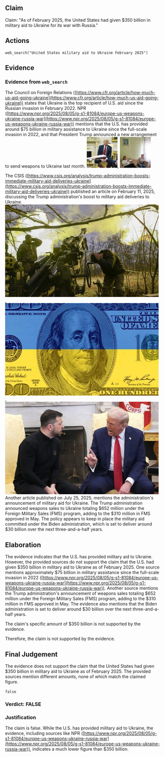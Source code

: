 ## Claim
Claim: "As of February 2025, the United States had given $350 billion in military aid to Ukraine for its war with Russia."

## Actions
```
web_search("United States military aid to Ukraine February 2025")
```

## Evidence
### Evidence from `web_search`
The Council on Foreign Relations ([https://www.cfr.org/article/how-much-us-aid-going-ukraine](https://www.cfr.org/article/how-much-us-aid-going-ukraine)) states that Ukraine is the top recipient of U.S. aid since the Russian invasion in February 2022. NPR ([https://www.npr.org/2025/08/05/g-s1-81084/europe-us-weapons-ukraine-russia-war](https://www.npr.org/2025/08/05/g-s1-81084/europe-us-weapons-ukraine-russia-war)) mentions that the U.S. has provided around $75 billion in military assistance to Ukraine since the full-scale invasion in 2022, and that President Trump announced a new arrangement to send weapons to Ukraine last month. ![image 496](media/2025-08-06_17-42-1754502173-562939.jpg), ![image 497](media/2025-08-06_17-42-1754502174-952586.jpg)

The CSIS ([https://www.csis.org/analysis/trump-administration-boosts-immediate-military-aid-deliveries-ukraine](https://www.csis.org/analysis/trump-administration-boosts-immediate-military-aid-deliveries-ukraine)) published an article on February 11, 2025, discussing the Trump administration's boost to military aid deliveries to Ukraine. ![image 503](media/2025-08-06_17-43-1754502186-411462.jpg), ![image 502](media/2025-08-06_17-43-1754502185-652269.jpg), ![image 501](media/2025-08-06_17-43-1754502184-885543.jpg) Another article published on July 25, 2025, mentions the administration's announcement of military aid for Ukraine. The Trump administration announced weapons sales to Ukraine totaling $652 million under the Foreign Military Sales (FMS) program, adding to the $310 million in FMS approved in May. The policy appears to keep in place the military aid committed under the Biden administration, which is set to deliver around $30 billion over the next three-and-a-half years.


## Elaboration
The evidence indicates that the U.S. has provided military aid to Ukraine. However, the provided sources do not support the claim that the U.S. had given $350 billion in military aid to Ukraine as of February 2025. One source mentions approximately $75 billion in military assistance since the full-scale invasion in 2022 ([https://www.npr.org/2025/08/05/g-s1-81084/europe-us-weapons-ukraine-russia-war](https://www.npr.org/2025/08/05/g-s1-81084/europe-us-weapons-ukraine-russia-war)). Another source mentions the Trump administration's announcement of weapons sales totaling $652 million under the Foreign Military Sales (FMS) program, adding to the $310 million in FMS approved in May. The evidence also mentions that the Biden administration is set to deliver around $30 billion over the next three-and-a-half years.

The claim's specific amount of $350 billion is not supported by the evidence.

Therefore, the claim is not supported by the evidence.


## Final Judgement
The evidence does not support the claim that the United States had given $350 billion in military aid to Ukraine as of February 2025. The provided sources mention different amounts, none of which match the claimed figure.

`false`

### Verdict: FALSE

### Justification
The claim is false. While the U.S. has provided military aid to Ukraine, the evidence, including sources like NPR ([https://www.npr.org/2025/08/05/g-s1-81084/europe-us-weapons-ukraine-russia-war](https://www.npr.org/2025/08/05/g-s1-81084/europe-us-weapons-ukraine-russia-war)), indicates a much lower figure than $350 billion.
